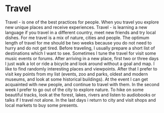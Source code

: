 # Travel

Travel - is one of the best practices for people. 
When you travel you explore new unique places and receive experiences.
Travel - is learning a new language if you travel in a different country, meet new friends and try local dishes.
For me travel is a mix of nature, cities and people.
The optimum length of travel for me should be two weeks because you do not need to hurry and do not get tired. 
Before traveling, I usually prepare a short list of destinations which I want to see. 
Sometimes I tune the travel for visit some music events or forums.
After arriving in a new place, first two or three days I just walk a lot or ride a bicycle and look around without a goal and map. 
I like to find randomly interesting places and viewpoints. 
After that I prefer to visit key points from my list (events, zoo and parks, oldest and modern museums, and look at some historical buildings).
At the event I can get acquainted with new people, and continue to travel with them.
In the second week I prefer to go out of the city to explore nature. To hike on some beautiful tracks, look at the forest, lakes, rivers and listen to audiobooks or talks if I travel not alone.
In the last days i return to city and visit shops and local markets to buy some presents.